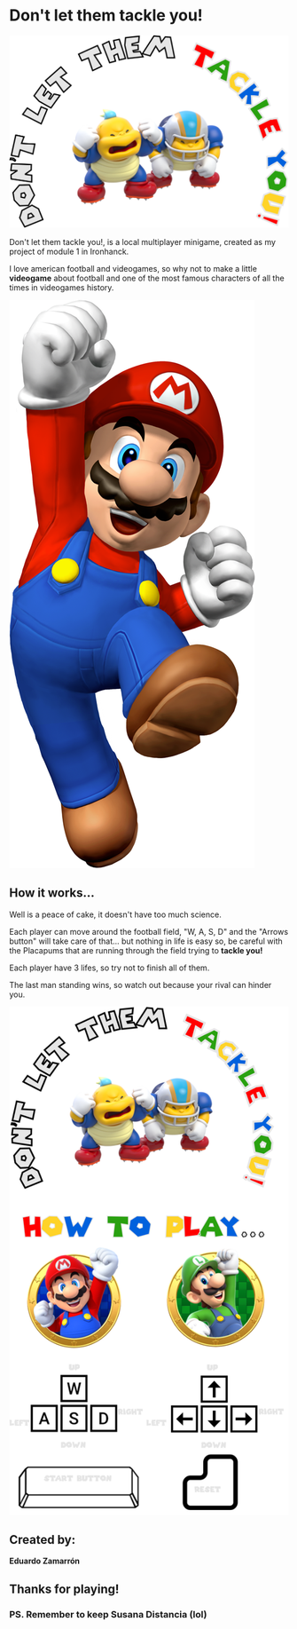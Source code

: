 # Don't let them tackle you!

![Logo](imagenes/tackleLogo.png)

Don't let them tackle you!, is a local multiplayer minigame, created as my project of module 1 in Ironhanck.

I love american football and videogames, so why not to make a little **videogame** about football and one of the most famous characters of all the times in videogames history.

![MarioBros](imagenes/mario7.png)

## How it works...

Well is a peace of cake, it doesn't have too much science.

Each player can move around the football field, "W, A, S, D" and the "Arrows button" will take care of that... but nothing in life is easy so, be careful with the Placapums that are running through the field trying to **tackle you!**

Each player have 3 lifes, so try not to finish all of them.

The last man standing wins, so watch out because your rival can hinder you.

![How to play...](imagenes/instruc.png)

## Created by:

**Eduardo Zamarrón**

## Thanks for playing!

### PS. Remember to keep Susana Distancia (lol)
